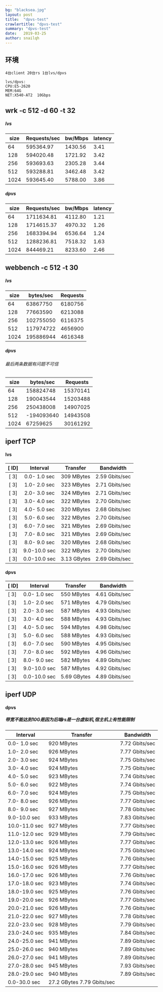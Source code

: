 ```yaml
---
bg: "blacksea.jpg"
layout: post
title:  "dpvs-test"
crawlertitle: "dpvs-test"
summary: "dpvs-test"
date:   2019-03-25
author: snailqh
---
```

## 环境
```
4台client 20台rs 1台lvs/dpvs

lvs/dpvs:
CPU:E5-2620
MEM:64G
NET:X540-AT2  10Gbps
```

## wrk -c 512 -d 60 -t 32
##### lvs

size|Requests/sec|bw/Mbps|latency
---|---|---|---
64|595364.97|1430.56|3.41
128|594020.48|1721.92|3.42
256|593693.63|2305.28|3.44
512|593288.81|3462.48|3.42
1024|593645.40|5788.00|3.86


##### dpvs

size|Requests/sec|bw/Mbps|latency
---|---|---|---
64|1711634.81|4112.80|1.21
128|1714615.37|4970.32|1.26
256|1683394.94|6536.64|1.24
512|1288236.81|7518.32|1.63
1024|844469.21|8233.60|2.46

##  webbench -c 512 -t 30
##### lvs

size|bytes/sec|Requests
---|---|---
64|63867750|6180756
128|77663590|6213088
256|102755050|6116375
512|117974722|4656900
1024|195886944|4616348

##### dpvs
###### 最后两条数据有问题不可信

size|bytes/sec|Requests
---|---|---
64|158824748|15370141
128|190043544|15203488
256|250438008|14907025
512|-194093640|14943508
1024|67259625|30161292



## iperf  TCP
#### lvs

[ ID]| Interval|Transfer|Bandwidth
:---:|:---:|:---:|:---:
[  3]| 0.0- 1.0 sec |  309 MBytes | 2.59 Gbits/sec
[  3]| 1.0- 2.0 sec |  323 MBytes | 2.71 Gbits/sec
[  3]| 2.0- 3.0 sec |  324 MBytes | 2.71 Gbits/sec
[  3]| 3.0- 4.0 sec |  322 MBytes | 2.70 Gbits/sec
[  3]| 4.0- 5.0 sec |  320 MBytes | 2.68 Gbits/sec
[  3]| 5.0- 6.0 sec |  322 MBytes | 2.70 Gbits/sec
[  3]| 6.0- 7.0 sec |  321 MBytes | 2.69 Gbits/sec
[  3]| 7.0- 8.0 sec |  321 MBytes | 2.69 Gbits/sec
[  3]| 8.0- 9.0 sec |  320 MBytes | 2.68 Gbits/sec
[  3]| 9.0-10.0 sec |  322 MBytes | 2.70 Gbits/sec
[  3]| 0.0-10.0 sec | 3.13 GBytes | 2.69 Gbits/sec

#### dpvs

[ ID] |Interval |      Transfer  |   Bandwidth
---|---|---|---
[  3] | 0.0- 1.0 sec |  550 MBytes | 4.61 Gbits/sec
[  3] | 1.0- 2.0 sec |  571 MBytes | 4.79 Gbits/sec
[  3] | 2.0- 3.0 sec |  587 MBytes | 4.93 Gbits/sec
[  3] | 3.0- 4.0 sec |  588 MBytes | 4.93 Gbits/sec
[  3] | 4.0- 5.0 sec |  594 MBytes | 4.98 Gbits/sec
[  3] | 5.0- 6.0 sec |  588 MBytes | 4.93 Gbits/sec
[  3] | 6.0- 7.0 sec |  590 MBytes | 4.95 Gbits/sec
[  3] | 7.0- 8.0 sec |  592 MBytes | 4.96 Gbits/sec
[  3] | 8.0- 9.0 sec |  582 MBytes | 4.89 Gbits/sec
[  3] | 9.0-10.0 sec |  587 MBytes | 4.92 Gbits/sec
[  3] | 0.0-10.0 sec | 5.69 GBytes | 4.89 Gbits/sec


## iperf UDP

#### dpvs
##### 带宽不能达到10G是因为后端rs是一台虚拟机,宿主机上有性能限制

Interval     |  Transfer |    Bandwidth
---|---|---
 0.0- 1.0 sec |  920 MBytes| 7.72 Gbits/sec
 1.0- 2.0 sec |  926 MBytes| 7.77 Gbits/sec
 2.0- 3.0 sec |  924 MBytes| 7.75 Gbits/sec
 3.0- 4.0 sec |  924 MBytes| 7.75 Gbits/sec
 4.0- 5.0 sec |  923 MBytes| 7.74 Gbits/sec
 5.0- 6.0 sec |  922 MBytes| 7.74 Gbits/sec
 6.0- 7.0 sec |  924 MBytes| 7.75 Gbits/sec
 7.0- 8.0 sec |  926 MBytes| 7.77 Gbits/sec
 8.0- 9.0 sec |  927 MBytes| 7.78 Gbits/sec
 9.0-10.0 sec |  933 MBytes| 7.83 Gbits/sec
10.0-11.0 sec |  927 MBytes| 7.77 Gbits/sec
11.0-12.0 sec |  929 MBytes| 7.79 Gbits/sec
12.0-13.0 sec |  926 MBytes| 7.77 Gbits/sec
13.0-14.0 sec |  924 MBytes| 7.75 Gbits/sec
14.0-15.0 sec |  925 MBytes| 7.76 Gbits/sec
15.0-16.0 sec |  926 MBytes| 7.77 Gbits/sec
16.0-17.0 sec |  926 MBytes| 7.76 Gbits/sec
17.0-18.0 sec |  923 MBytes| 7.74 Gbits/sec
18.0-19.0 sec |  925 MBytes| 7.76 Gbits/sec
19.0-20.0 sec |  926 MBytes| 7.77 Gbits/sec
20.0-21.0 sec |  926 MBytes| 7.76 Gbits/sec
21.0-22.0 sec |  927 MBytes| 7.78 Gbits/sec
22.0-23.0 sec |  928 MBytes| 7.79 Gbits/sec
23.0-24.0 sec |  935 MBytes| 7.84 Gbits/sec
24.0-25.0 sec |  941 MBytes| 7.89 Gbits/sec
25.0-26.0 sec |  940 MBytes| 7.89 Gbits/sec
26.0-27.0 sec |  941 MBytes| 7.89 Gbits/sec
27.0-28.0 sec |  945 MBytes| 7.93 Gbits/sec
28.0-29.0 sec |  940 MBytes| 7.89 Gbits/sec
 0.0-30.0 sec | 27.2 GBytes  7.79 Gbits/sec
